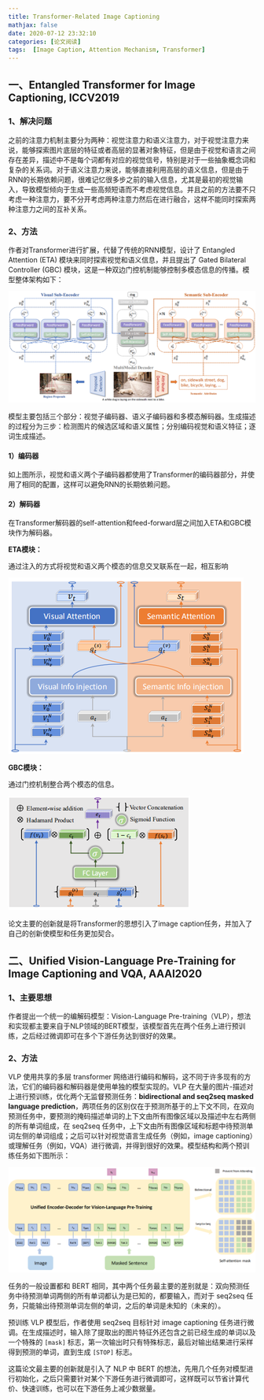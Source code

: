 ```yaml
---
title: Transformer-Related Image Captioning
mathjax: false
date: 2020-07-12 23:32:10
categories: [论文阅读]
tags:  [Image Caption, Attention Mechanism, Transformer]
---
```


## 一、Entangled Transformer for Image Captioning, ICCV2019

### 1、解决问题

之前的注意力机制主要分为两种：视觉注意力和语义注意力，对于视觉注意力来说，能够探索图片底层的特征或者高层的显著对象特征，但是由于视觉和语言之间存在差异，描述中不是每个词都有对应的视觉信号，特别是对于一些抽象概念词和复杂的关系词。对于语义注意力来说，能够直接利用高层的语义信息，但是由于RNN的长期依赖问题，很难记忆很多步之前的输入信息，尤其是最初的视觉输入，导致模型倾向于生成一些高频短语而不考虑视觉信息。并且之前的方法要不只考虑一种注意力，要不分开考虑两种注意力然后在进行融合，这样不能同时探索两种注意力之间的互补关系。
<!-- more -->
### 2、方法

作者对Transformer进行扩展，代替了传统的RNN模型，设计了 Entangled Attention (ETA) 模块来同时探索视觉和语义信息，并且提出了 Gated Bilateral Controller (GBC) 模块，这是一种双边门控机制能够控制多模态信息的传播。模型整体架构如下：

![](2020-07-12-Transformer-Related-Image-Captioning/f64c6e9ea0efa12c3818e009417f82cb.png)

模型主要包括三个部分：视觉子编码器、语义子编码器和多模态解码器。生成描述的过程分为三步：检测图片的候选区域和语义属性；分别编码视觉和语义特征；逐词生成描述。

#### 1）编码器

如上图所示，视觉和语义两个子编码器都使用了Transformer的编码器部分，并使用了相同的配置，这样可以避免RNN的长期依赖问题。

#### 2）解码器

在Transformer解码器的self-attention和feed-forward层之间加入ETA和GBC模块作为解码器。

**ETA模块：**

通过注入的方式将视觉和语义两个模态的信息交叉联系在一起，相互影响

![](2020-07-12-Transformer-Related-Image-Captioning/82c83ba2610cd59a452093296f2e6469.png)

**GBC模块：**

通过门控机制整合两个模态的信息。

![](2020-07-12-Transformer-Related-Image-Captioning/66d19d27c42a846a64521c3066289444.png)

论文主要的创新就是将Transformer的思想引入了image caption任务，并加入了自己的创新使模型和任务更加契合。

## 二、Unified Vision-Language Pre-Training for Image Captioning and VQA, AAAI2020

### 1、主要思想

作者提出一个统一的编解码模型：Vision-Language Pre-training（VLP），想法和实现都主要来自于NLP领域的BERT模型，该模型首先在两个任务上进行预训练，之后经过微调即可在多个下游任务达到很好的效果。

### 2、方法

VLP 使用共享的多层 transformer 网络进行编码和解码，这不同于许多现有的方法，它们的编码器和解码器是使用单独的模型实现的。VLP 在大量的图片-描述对上进行预训练，优化两个无监督预测任务：**bidirectional and seq2seq masked language prediction**，两项任务的区别仅在于预测所基于的上下文不同，在双向预测任务中，要预测的掩码描述单词的上下文由所有图像区域以及描述中左右两侧的所有单词组成，在 seq2seq 任务中，上下文由所有图像区域和标题中待预测单词左侧的单词组成；之后可以针对视觉语言生成任务（例如，image captioning）或理解任务（例如，VQA）进行微调，并得到很好的效果。模型结构和两个预训练任务如下图所示：

![](2020-07-12-Transformer-Related-Image-Captioning/3a456e495b627f386d71eeb2293c58d2.png)

任务的一般设置都和 BERT 相同，其中两个任务最主要的差别就是：双向预测任务中待预测单词两侧的所有单词都认为是已知的，都要输入，而对于 seq2seq 任务，只能输出待预测单词左侧的单词，之后的单词是未知的（未来的）。

预训练 VLP 模型后，作者使用 seq2seq 目标针对 image captioning 任务进行微调。在生成描述时，输入除了提取出的图片特征外还包含之前已经生成的单词以及一个特殊的 `[mask]` 标志，第一次输出时只有特殊标志，最后对输出结果进行采样得到预测的单词，直到生成 `[STOP]` 标志。

这篇论文最主要的创新就是引入了 NLP 中 BERT 的想法，先用几个任务对模型进行初始化，之后只需要针对某个下游任务进行微调即可，这样既可以节省计算代价、快速训练，也可以在下游任务上减少数据量。
